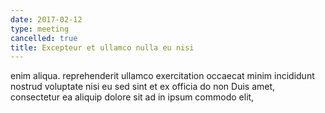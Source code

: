```yaml
---
date: 2017-02-12
type: meeting
cancelled: true
title: Excepteur et ullamco nulla eu nisi
---
```

enim aliqua. reprehenderit ullamco exercitation occaecat minim incididunt nostrud voluptate nisi eu sed sint et ex officia do non Duis amet, consectetur ea aliquip dolore sit ad in ipsum commodo elit,